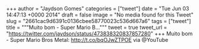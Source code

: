 
+++
author = "Jaydson Gomes"
categories = ["tweet"]
date = "Tue Jun 03 14:47:13 +0000 2014"
draft = false
image = "No media found for this Tweet"
slug = "2661cac9d6391c0136cbee58770023c536d667a6"
tags = ["tweet"]
title = """Muito bom - Super Mario B..."""
tweet = true
tweet_url = "https://twitter.com/jaydson/status/473838320837857280"
+++
Muito bom - Super Mario Bros Metal: http://t.co/bqOJwZTPOE via @YouTube
